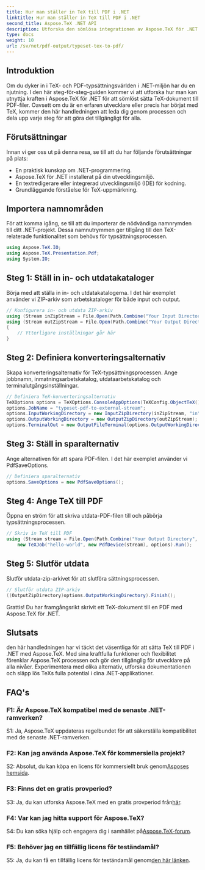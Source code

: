 ```yaml
---
title: Hur man ställer in TeX till PDF i .NET
linktitle: Hur man ställer in TeX till PDF i .NET
second_title: Aspose.TeX .NET API
description: Utforska den sömlösa integrationen av Aspose.TeX för .NET i typsättning av TeX till PDF. Dyk in i denna omfattande handledning och höj dina .NET-utvecklingsfärdigheter.
type: docs
weight: 10
url: /sv/net/pdf-output/typeset-tex-to-pdf/
---
```

## Introduktion

Om du dyker in i TeX- och PDF-typsättningsvärlden i .NET-miljön har du en njutning. I den här steg-för-steg-guiden kommer vi att utforska hur man kan utnyttja kraften i Aspose.TeX för .NET för att sömlöst sätta TeX-dokument till PDF-filer. Oavsett om du är en erfaren utvecklare eller precis har börjat med TeX, kommer den här handledningen att leda dig genom processen och dela upp varje steg för att göra det tillgängligt för alla.

## Förutsättningar

Innan vi ger oss ut på denna resa, se till att du har följande förutsättningar på plats:

- En praktisk kunskap om .NET-programmering.
- Aspose.TeX för .NET installerat på din utvecklingsmiljö.
- En textredigerare eller integrerad utvecklingsmiljö (IDE) för kodning.
- Grundläggande förståelse för TeX-uppmärkning.

## Importera namnområden

För att komma igång, se till att du importerar de nödvändiga namnrymden till ditt .NET-projekt. Dessa namnutrymmen ger tillgång till den TeX-relaterade funktionalitet som behövs för typsättningsprocessen.

```csharp
using Aspose.TeX.IO;
using Aspose.TeX.Presentation.Pdf;
using System.IO;
```

## Steg 1: Ställ in in- och utdatakataloger

Börja med att ställa in in- och utdatakatalogerna. I det här exemplet använder vi ZIP-arkiv som arbetskataloger för både input och output.

```csharp
// Konfigurera in- och utdata ZIP-arkiv
using (Stream inZipStream = File.Open(Path.Combine("Your Input Directory", "zip-in.zip"), FileMode.Open))
using (Stream outZipStream = File.Open(Path.Combine("Your Output Directory", "typeset-pdf-to-external-stream.zip"), FileMode.Create))
{
    // Ytterligare inställningar går här
}
```

## Steg 2: Definiera konverteringsalternativ

Skapa konverteringsalternativ för TeX-typsättningsprocessen. Ange jobbnamn, inmatningsarbetskatalog, utdataarbetskatalog och terminalutgångsinställningar.

```csharp
// Definiera TeX-konverteringsalternativ
TeXOptions options = TeXOptions.ConsoleAppOptions(TeXConfig.ObjectTeX());
options.JobName = "typeset-pdf-to-external-stream";
options.InputWorkingDirectory = new InputZipDirectory(inZipStream, "in");
options.OutputWorkingDirectory = new OutputZipDirectory(outZipStream);
options.TerminalOut = new OutputFileTerminal(options.OutputWorkingDirectory);
```

## Steg 3: Ställ in sparalternativ

Ange alternativen för att spara PDF-filen. I det här exemplet använder vi PdfSaveOptions.

```csharp
// Definiera sparalternativ
options.SaveOptions = new PdfSaveOptions();
```

## Steg 4: Ange TeX till PDF

Öppna en ström för att skriva utdata-PDF-filen till och påbörja typsättningsprocessen.

```csharp
// Skriv in TeX till PDF
using (Stream stream = File.Open(Path.Combine("Your Output Directory", "file-name.pdf"), FileMode.Create))
    new TeXJob("hello-world", new PdfDevice(stream), options).Run();
```

## Steg 5: Slutför utdata

Slutför utdata-zip-arkivet för att slutföra sättningsprocessen.

```csharp
// Slutför utdata ZIP-arkiv
((OutputZipDirectory)options.OutputWorkingDirectory).Finish();
```

Grattis! Du har framgångsrikt skrivit ett TeX-dokument till en PDF med Aspose.TeX för .NET.

## Slutsats

den här handledningen har vi täckt det väsentliga för att sätta TeX till PDF i .NET med Aspose.TeX. Med sina kraftfulla funktioner och flexibilitet förenklar Aspose.TeX processen och gör den tillgänglig för utvecklare på alla nivåer. Experimentera med olika alternativ, utforska dokumentationen och släpp lös TeXs fulla potential i dina .NET-applikationer.

## FAQ's

### F1: Är Aspose.TeX kompatibel med de senaste .NET-ramverken?

S1: Ja, Aspose.TeX uppdateras regelbundet för att säkerställa kompatibilitet med de senaste .NET-ramverken.

### F2: Kan jag använda Aspose.TeX för kommersiella projekt?

 S2: Absolut, du kan köpa en licens för kommersiellt bruk genom[Asposes hemsida](https://purchase.aspose.com/buy).

### F3: Finns det en gratis provperiod?

 S3: Ja, du kan utforska Aspose.TeX med en gratis provperiod från[här](https://releases.aspose.com/).

### F4: Var kan jag hitta support för Aspose.TeX?

 S4: Du kan söka hjälp och engagera dig i samhället på[Aspose.TeX-forum](https://forum.aspose.com/c/tex/47).

### F5: Behöver jag en tillfällig licens för teständamål?

 S5: Ja, du kan få en tillfällig licens för teständamål genom[den här länken](https://purchase.aspose.com/temporary-license/).